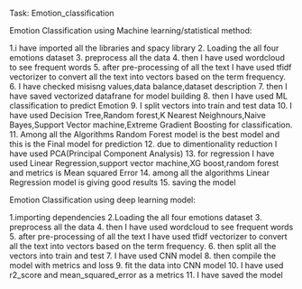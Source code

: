 Task: Emotion_classification

Emotion Classification using Machine learning/statistical method:

1.i have imported all the libraries and spacy library 
2. Loading the all four emotions dataset
3. preprocess all the data
4. then I have used wordcloud to see frequent words
5. after pre-processing of all the text I have used tfidf vectorizer to convert all the text into vectors based on the term frequency.
6. I have checked misisng values,data balance,dataset description
7. then I have saved vectorized datafrane for model building
8. then I have used ML classification to predict Emotion
9. I split vectors into train and test data
10. I have used Decision Tree,Random forest,K Nearest Neighnours,Naive Bayes,Support Vector machine,Extreme Gradient Boosting for classification.
11. Among all the Algorithms Random Forest model is the best model and this is the Final model for prediction
12. due to dimentionality reduction I have used PCA(Principal Component Analysis)
13. for regression I have used Linear Regression,support vector machine,XG boost,random forest and metrics is Mean squared Error
14. among all the algorithms Linear Regression model is giving good results 
15. saving the model


Emotion Classification using deep learning model:

1.importing dependencies
2.Loading the all four emotions dataset
3. preprocess all the data
4. then I have used wordcloud to see frequent words
5. after pre-processing of all the text I have used tfidf vectorizer to convert all the text into vectors based on the term frequency.
6. then split all the vectors into train and test
7. I have used CNN model 
8. then compile the model with metrics and loss
9. fit the data into CNN model
10. I have used r2_score and mean_squared_error as a metrics
11. I have saved the model



